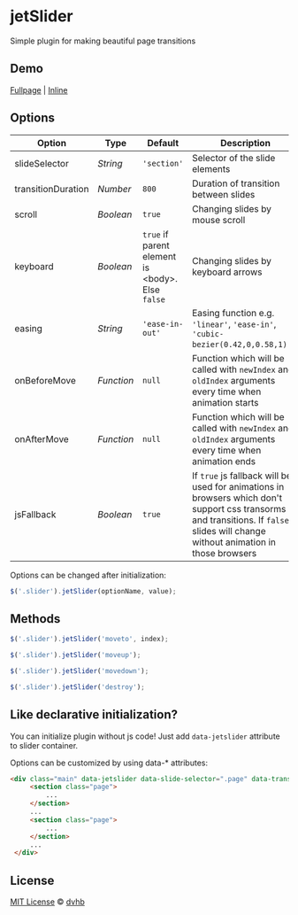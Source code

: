 # jetSlider

Simple plugin for making beautiful page transitions


## Demo

[Fullpage](http://dvhbru.github.io/dvhb-jetSlider) | [Inline](http://dvhbru.github.io/dvhb-jetSlider/inline_example.html)


## Options

| Option             | Type       | Default                                                | Description |
| ------------------ | ---------- | ------------------------------------------------------ | ----------- |
| slideSelector      | *String*   | `'section'`                                            | Selector of the slide elements |
| transitionDuration | *Number*   | `800`                                                  | Duration of transition between slides |
| scroll             | *Boolean*  | `true`                                                 | Changing slides by mouse scroll |
| keyboard           | *Boolean*  | `true` if parent element is &lt;body&gt;. Else `false` | Changing slides by keyboard arrows |
| easing             | *String*   | `'ease-in-out'`                                        | Easing function e.g. `'linear'`, `'ease-in'`, `'cubic-bezier(0.42,0,0.58,1)'`... |
| onBeforeMove       | *Function* | `null`                                                 | Function which will be called with `newIndex` and `oldIndex` arguments every time when animation starts |
| onAfterMove        | *Function* | `null`                                                 | Function which will be called with `newIndex` and `oldIndex` arguments every time when animation ends |
| jsFallback         | *Boolean*  | `true`                                                 | If `true` js fallback will be used for animations in browsers which don't support css transorms and transitions. If `false` slides will change without animation in those browsers |


Options can be changed after initialization:
```javascript
$('.slider').jetSlider(optionName, value);
```


## Methods

```javascript
$('.slider').jetSlider('moveto', index);
```

```javascript
$('.slider').jetSlider('moveup');
```

```javascript
$('.slider').jetSlider('movedown');
```

```javascript
$('.slider').jetSlider('destroy');
```

## Like declarative initialization?


You can initialize plugin without js code! Just add `data-jetslider` attribute to slider container.

Options can be customized by using data-* attributes:

```html
<div class="main" data-jetslider data-slide-selector=".page" data-transition-duration="2000" data-easing="ease-in">
     <section class="page">
         ...
     </section>
     ...
     <section class="page">
         ...
     </section>
     ...
 </div>
```

## License

[MIT License](./LICENSE) © [dvhb](http://dvhb.ru)

